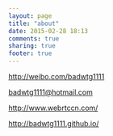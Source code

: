 ```yaml
---
layout: page
title: "about"
date: 2015-02-28 18:13
comments: true
sharing: true
footer: true
---
```


http://weibo.com/badwtg1111

badwtg1111@hotmail.com

http://www.webrtccn.com/

http://badwtg1111.github.io/




